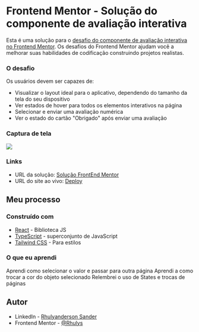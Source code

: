 # Frontend Mentor - Solução do componente de avaliação interativa

Esta é uma solução para o [desafio do componente de avaliação interativa no Frontend Mentor](https://www.frontendmentor.io/challenges/interactive-rating-component-koxpeBUmI). Os desafios do Frontend Mentor ajudam você a melhorar suas habilidades de codificação construindo projetos realistas.

### O desafio

Os usuários devem ser capazes de:

- Visualizar o layout ideal para o aplicativo, dependendo do tamanho da tela do seu dispositivo
- Ver estados de hover para todos os elementos interativos na página
- Selecionar e enviar uma avaliação numérica
- Ver o estado do cartão "Obrigado" após enviar uma avaliação

### Captura de tela

![](./screenshot.jpg)

### Links

- URL da solução: [Solução FrontEnd Mentor](https://www.frontendmentor.io/solutions/i-used-react-typescript-for-structuring-and-tailwind-for-styling-PqCe7lnSwt)
- URL do site ao vivo: [Deploy](https://rhulys.github.io/interactive-rating-component/)

## Meu processo

### Construído com

- [React](https://reactjs.org/) - Biblioteca JS
- [TypeScript](https://www.typescriptlang.org/) - superconjunto de JavaScript
- [Tailwind CSS](https://tailwindcss.com/) - Para estilos


### O que eu aprendi

Aprendi como selecionar o valor e passar para outra página
Aprendi a como trocar a cor do objeto selecionado
Relembrei o uso de States e trocas de páginas


## Autor

- LinkedIn - [Rhulyanderson Sander](https://www.linkedin.com/in/rhulys/)
- Frontend Mentor - [@Rhulys](https://www.frontendmentor.io/profile/Rhulys)
